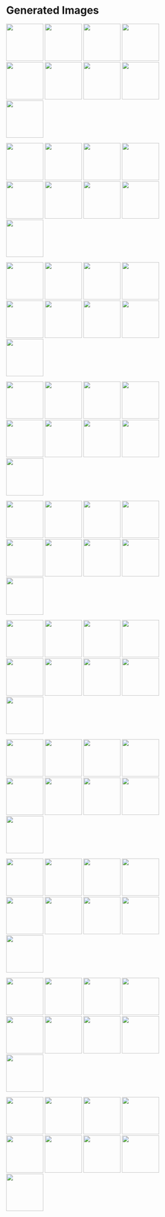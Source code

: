 # Generated Images



<img src="2025_10_01_01.webp" width="100"/> <img src="2025_10_01_02.webp" width="100"/> <img src="2025_10_01_03.webp" width="100"/> <img src="2025_10_01_04.webp" width="100"/> <img src="2025_10_01_05.webp" width="100"/> <img src="2025_10_01_06.webp" width="100"/> <img src="2025_10_01_07.webp" width="100"/> <img src="2025_10_01_08.webp" width="100"/> <img src="2025_10_01_09.webp" width="100"/>

<img src="2025_10_01_10.webp" width="100"/> <img src="2025_10_01_11.webp" width="100"/> <img src="2025_10_01_12.webp" width="100"/> <img src="2025_10_01_13.webp" width="100"/> <img src="2025_10_01_14.webp" width="100"/> <img src="2025_10_01_15.webp" width="100"/> <img src="2025_10_01_16.webp" width="100"/> <img src="2025_10_01_17.webp" width="100"/> <img src="2025_10_01_18.webp" width="100"/>

<img src="2025_10_01_19.webp" width="100"/> <img src="2025_10_01_20.webp" width="100"/> <img src="2025_10_01_21.webp" width="100"/> <img src="2025_10_01_22.webp" width="100"/> <img src="2025_10_01_23.webp" width="100"/> <img src="2025_10_01_24.webp" width="100"/> <img src="2025_10_01_25.webp" width="100"/> <img src="2025_10_01_26.webp" width="100"/> <img src="2025_10_01_27.webp" width="100"/>

<img src="2025_10_01_28.webp" width="100"/> <img src="2025_10_01_29.webp" width="100"/> <img src="2025_10_01_30.webp" width="100"/> <img src="2025_10_01_31.webp" width="100"/> <img src="2025_10_01_32.webp" width="100"/> <img src="2025_10_01_33.webp" width="100"/> <img src="2025_10_01_34.webp" width="100"/> <img src="2025_10_01_35.webp" width="100"/> <img src="2025_10_01_36.webp" width="100"/>

<img src="2025_10_01_37.webp" width="100"/> <img src="2025_10_01_38.webp" width="100"/> <img src="2025_10_01_39.webp" width="100"/> <img src="2025_10_01_40.webp" width="100"/> <img src="2025_10_01_41.webp" width="100"/> <img src="2025_10_01_42.webp" width="100"/> <img src="2025_10_01_43.webp" width="100"/> <img src="2025_10_01_44.webp" width="100"/> <img src="2025_10_01_45.webp" width="100"/>

<img src="2025_10_01_46.webp" width="100"/> <img src="2025_10_01_47.webp" width="100"/> <img src="2025_10_01_48.webp" width="100"/> <img src="2025_10_01_49.webp" width="100"/> <img src="2025_10_01_50.webp" width="100"/> <img src="2025_10_01_51.webp" width="100"/> <img src="2025_10_01_52.webp" width="100"/> <img src="2025_10_01_53.webp" width="100"/> <img src="2025_10_01_54.webp" width="100"/>

<img src="2025_10_01_55.webp" width="100"/> <img src="2025_10_01_56.webp" width="100"/> <img src="2025_10_01_57.webp" width="100"/> <img src="2025_10_01_58.webp" width="100"/> <img src="2025_10_01_59.webp" width="100"/> <img src="2025_10_01_60.webp" width="100"/> <img src="2025_10_01_61.webp" width="100"/> <img src="2025_10_01_62.webp" width="100"/> <img src="2025_10_01_63.webp" width="100"/>

<img src="2025_10_01_64.webp" width="100"/> <img src="2025_10_01_65.webp" width="100"/> <img src="2025_10_01_66.webp" width="100"/> <img src="2025_10_01_67.webp" width="100"/> <img src="2025_10_01_68.webp" width="100"/> <img src="2025_10_01_69.webp" width="100"/> <img src="2025_10_01_70.webp" width="100"/> <img src="2025_10_01_71.webp" width="100"/> <img src="2025_10_01_72.webp" width="100"/>

<img src="2025_10_01_73.webp" width="100"/> <img src="2025_10_01_74.webp" width="100"/> <img src="2025_10_01_75.webp" width="100"/> <img src="2025_10_01_76.webp" width="100"/> <img src="2025_10_01_77.webp" width="100"/> <img src="2025_10_01_78.webp" width="100"/> <img src="2025_10_01_79.webp" width="100"/> <img src="2025_10_01_80.webp" width="100"/> <img src="2025_10_01_81.webp" width="100"/>

<img src="2025_10_01_82.webp" width="100"/> <img src="2025_10_01_83.webp" width="100"/> <img src="2025_10_01_84.webp" width="100"/> <img src="2025_10_01_85.webp" width="100"/> <img src="2025_10_01_86.webp" width="100"/> <img src="2025_10_01_87.webp" width="100"/> <img src="2025_10_01_88.webp" width="100"/> <img src="2025_10_01_89.webp" width="100"/> <img src="2025_10_01_90.webp" width="100"/>